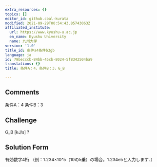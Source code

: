 ```yaml
---
extra_resources: {}
topics: []
editor_id: github.cbal-kurata
modified: 2021-09-29T00:54:43.85743063Z
affiliated_institute:
  url: https://www.kyushu-u.ac.jp
  en_name: Kyushu University
  name: 九州大学
version: '1.0'
title_id: 条件a4条件b3gb
language: ja
id: 79becccb-84bb-45cb-8024-5f8342504ba9
translations: {}
title: 条件A：4，条件B：3，G_B

---
```


## Comments
条件A：4
条件B：3

## Challenge
G_B [kJ/s] ?

## Solution Form
有効数字4桁
（例：1.234×10^5（10の5乗）の場合，1.234e5と入力します．）




